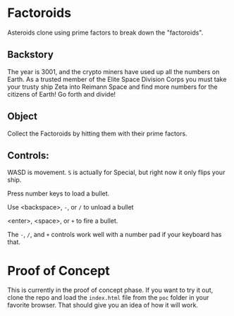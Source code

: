 # Factoroids
Asteroids clone using prime factors to break down the "factoroids".

## Backstory
The year is 3001, and the crypto miners have used up all the numbers on Earth. As a trusted member of the Elite Space Division Corps you must take your trusty ship Zeta into Reimann Space and find more numbers for the citizens of Earth! Go forth and divide!

## Object
Collect the Factoroids by hitting them with their prime factors.

## Controls:
WASD is movement. `S` is actually for Special, but right now it only flips your ship.

Press number keys to load a bullet.

Use \<backspace\>, `-`, or `/` to unload a bullet

\<enter\>, \<space\>, or `+` to fire a bullet.

The `-`, `/`, and `+` controls work well with a number pad if your keyboard has that.


# Proof of Concept

This is currently in the proof of concept phase. If you want to try it out, clone the repo and load the `index.html` file from the `poc` folder in your favorite browser. That should give you an idea of how it will work.
